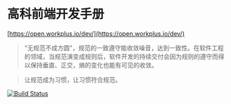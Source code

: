 # 高科前端开发手册

[https://open.workplus.io/dev/](https://open.workplus.io/dev/)

> "无规范不成方圆"，规范的一致遵守能收敛噪音，达到一致性。在软件工程的领域，当规范演变成规则后，软件开发的持续交付会因为规则的遵守而得以保持垂直、正交，熵的变化也能有可见的收敛。

> 让规范成为习惯，让习惯符合规范。

[![Build Status](https://travis-ci.org/WorkPlusFE/FED-docs.svg?branch=main)](https://travis-ci.org/WorkPlusFE/FED-docs)
